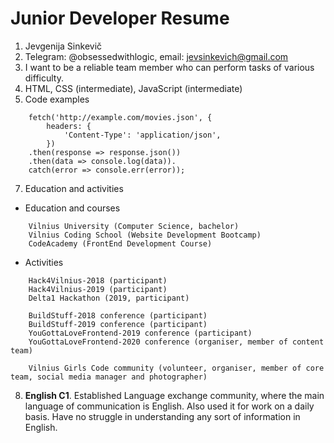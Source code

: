 # Junior Developer Resume

1. Jevgenija Sinkevič
2. Telegram: @obsessedwithlogic, email: [jevsinkevich@gmail.com](mailto:jevsinkevich@gmail.com)
3. I want to be a reliable team member who can perform tasks of various difficulty.
4. HTML, CSS (intermediate), JavaScript (intermediate)
5. Code examples
```
    fetch('http://example.com/movies.json', {
        headers: {
            'Content-Type': 'application/json',
        })
    .then(response => response.json())
    .then(data => console.log(data)).
    catch(error => console.err(error));

```
7. Education and activities
- Education and courses
```
    Vilnius University (Computer Science, bachelor)  
    Vilnius Coding School (Website Development Bootcamp)  
    CodeAcademy (FrontEnd Development Course)
```
- Activities
```
    Hack4Vilnius-2018 (participant)
    Hack4Vilnius-2019 (participant)
    Delta1 Hackathon (2019, participant)

    BuildStuff-2018 conference (participant)
    BuildStuff-2019 conference (participant)
    YouGottaLoveFrontend-2019 conference (participant)
    YouGottaLoveFrontend-2020 conference (organiser, member of content team)

    Vilnius Girls Code community (volunteer, organiser, member of core team, social media manager and photographer)
```
8. **English C1**. Established Language exchange community, where the main language of communication is English. Also used it for work on a daily basis. Have no struggle in understanding any sort of information in English.